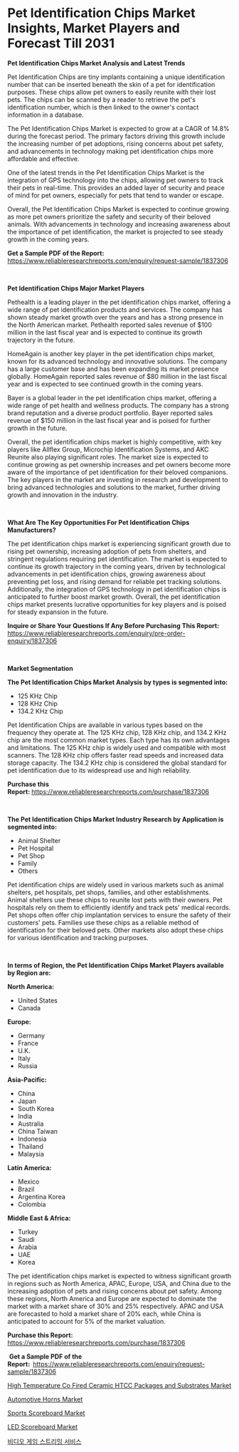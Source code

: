 <p><h1>Pet Identification Chips Market Insights, Market Players and Forecast Till 2031</h1></p><p><strong>Pet Identification Chips Market Analysis and Latest Trends</strong></p>
<p><p>Pet Identification Chips are tiny implants containing a unique identification number that can be inserted beneath the skin of a pet for identification purposes. These chips allow pet owners to easily reunite with their lost pets. The chips can be scanned by a reader to retrieve the pet's identification number, which is then linked to the owner's contact information in a database.</p><p>The Pet Identification Chips Market is expected to grow at a CAGR of 14.8% during the forecast period. The primary factors driving this growth include the increasing number of pet adoptions, rising concerns about pet safety, and advancements in technology making pet identification chips more affordable and effective.</p><p>One of the latest trends in the Pet Identification Chips Market is the integration of GPS technology into the chips, allowing pet owners to track their pets in real-time. This provides an added layer of security and peace of mind for pet owners, especially for pets that tend to wander or escape.</p><p>Overall, the Pet Identification Chips Market is expected to continue growing as more pet owners prioritize the safety and security of their beloved animals. With advancements in technology and increasing awareness about the importance of pet identification, the market is projected to see steady growth in the coming years.</p></p>
<p><strong>Get a Sample PDF of the Report:&nbsp;</strong> <a href="https://www.reliableresearchreports.com/enquiry/request-sample/1837306">https://www.reliableresearchreports.com/enquiry/request-sample/1837306</a></p>
<p>&nbsp;</p>
<p><strong>Pet Identification Chips Major Market Players</strong></p>
<p><p>Pethealth is a leading player in the pet identification chips market, offering a wide range of pet identification products and services. The company has shown steady market growth over the years and has a strong presence in the North American market. Pethealth reported sales revenue of $100 million in the last fiscal year and is expected to continue its growth trajectory in the future.</p><p>HomeAgain is another key player in the pet identification chips market, known for its advanced technology and innovative solutions. The company has a large customer base and has been expanding its market presence globally. HomeAgain reported sales revenue of $80 million in the last fiscal year and is expected to see continued growth in the coming years.</p><p>Bayer is a global leader in the pet identification chips market, offering a wide range of pet health and wellness products. The company has a strong brand reputation and a diverse product portfolio. Bayer reported sales revenue of $150 million in the last fiscal year and is poised for further growth in the future.</p><p>Overall, the pet identification chips market is highly competitive, with key players like Allflex Group, Microchip Identification Systems, and AKC Reunite also playing significant roles. The market size is expected to continue growing as pet ownership increases and pet owners become more aware of the importance of pet identification for their beloved companions. The key players in the market are investing in research and development to bring advanced technologies and solutions to the market, further driving growth and innovation in the industry.</p></p>
<p>&nbsp;</p>
<p><strong>What Are The Key Opportunities For Pet Identification Chips Manufacturers?</strong></p>
<p><p>The pet identification chips market is experiencing significant growth due to rising pet ownership, increasing adoption of pets from shelters, and stringent regulations requiring pet identification. The market is expected to continue its growth trajectory in the coming years, driven by technological advancements in pet identification chips, growing awareness about preventing pet loss, and rising demand for reliable pet tracking solutions. Additionally, the integration of GPS technology in pet identification chips is anticipated to further boost market growth. Overall, the pet identification chips market presents lucrative opportunities for key players and is poised for steady expansion in the future.</p></p>
<p><strong>Inquire or Share Your Questions If Any Before Purchasing This Report:</strong> <a href="https://www.reliableresearchreports.com/enquiry/pre-order-enquiry/1837306">https://www.reliableresearchreports.com/enquiry/pre-order-enquiry/1837306</a></p>
<p>&nbsp;</p>
<p><strong>Market Segmentation</strong></p>
<p><strong>The Pet Identification Chips Market Analysis by types is segmented into:</strong></p>
<p><ul><li>125 KHz Chip</li><li>128 KHz Chip</li><li>134.2 KHz Chip</li></ul></p>
<p><p>Pet Identification Chips are available in various types based on the frequency they operate at. The 125 KHz chip, 128 KHz chip, and 134.2 KHz chip are the most common market types. Each type has its own advantages and limitations. The 125 KHz chip is widely used and compatible with most scanners. The 128 KHz chip offers faster read speeds and increased data storage capacity. The 134.2 KHz chip is considered the global standard for pet identification due to its widespread use and high reliability.</p></p>
<p><strong>Purchase this Report:&nbsp;</strong><a href="https://www.reliableresearchreports.com/purchase/1837306">https://www.reliableresearchreports.com/purchase/1837306</a></p>
<p>&nbsp;</p>
<p><strong>The Pet Identification Chips Market Industry Research by Application is segmented into:</strong></p>
<p><ul><li>Animal Shelter</li><li>Pet Hospital</li><li>Pet Shop</li><li>Family</li><li>Others</li></ul></p>
<p><p>Pet identification chips are widely used in various markets such as animal shelters, pet hospitals, pet shops, families, and other establishments. Animal shelters use these chips to reunite lost pets with their owners. Pet hospitals rely on them to efficiently identify and track pets' medical records. Pet shops often offer chip implantation services to ensure the safety of their customers' pets. Families use these chips as a reliable method of identification for their beloved pets. Other markets also adopt these chips for various identification and tracking purposes.</p></p>
<p>&nbsp;</p>
<p><strong>In terms of Region, the Pet Identification Chips Market Players available by Region are:</strong></p>
<p>
    <p> <strong> North America: </strong>
        <ul>
            <li>United States</li>
            <li>Canada</li>
        </ul>
        </p> 
    <p> <strong> Europe: </strong>
        <ul>
            <li>Germany</li>
            <li>France</li>
            <li>U.K.</li>
            <li>Italy</li>
            <li>Russia</li>
        </ul>
        </p> 
    <p> <strong> Asia-Pacific: </strong>
        <ul>
            <li>China</li>
            <li>Japan</li>
            <li>South Korea</li>
            <li>India</li>
            <li>Australia</li>
            <li>China Taiwan</li>
            <li>Indonesia</li>
            <li>Thailand</li>
            <li>Malaysia</li>
        </ul>
        </p> 
    <p> <strong> Latin America: </strong>
        <ul>
            <li>Mexico</li>
            <li>Brazil</li>
            <li>Argentina Korea</li>
            <li>Colombia</li>
        </ul>
        </p> 
    <p> <strong> Middle East & Africa: </strong>
        <ul>
            <li>Turkey</li>
            <li>Saudi</li>
            <li>Arabia</li>
            <li>UAE</li>
            <li>Korea</li>
        </ul>
    </p>
    </p>
<p><p>The pet identification chips market is expected to witness significant growth in regions such as North America, APAC, Europe, USA, and China due to the increasing adoption of pets and rising concerns about pet safety. Among these regions, North America and Europe are expected to dominate the market with a market share of 30% and 25% respectively. APAC and USA are forecasted to hold a market share of 20% each, while China is anticipated to account for 5% of the market valuation.</p></p>
<p><strong>Purchase this Report: </strong><a href="https://www.reliableresearchreports.com/purchase/1837306">https://www.reliableresearchreports.com/purchase/1837306</a></p>
<p>&nbsp;<strong>Get a Sample PDF of the Report:&nbsp;&nbsp;</strong><a href="https://www.reliableresearchreports.com/enquiry/request-sample/1837306">https://www.reliableresearchreports.com/enquiry/request-sample/1837306</a></p>
<p><strong></strong></p>
<p><p><a href="https://medium.com/@neilrogers69/high-temperature-co-fired-ceramic-htcc-packages-and-substrates-market-trends-forecast-and-b71ae574d6de">High Temperature Co Fired Ceramic HTCC Packages and Substrates Market</a></p><p><a href="https://issuu.com/reportprime-2/docs/automotive-horns-market-size-2030.pptx">Automotive Horns Market</a></p><p><a href="https://github.com/yemakinde/Market-Research-Report-List-2/blob/main/sports-scoreboard-market.md">Sports Scoreboard Market</a></p><p><a href="https://github.com/jsmusil/Market-Research-Report-List-2/blob/main/led-scoreboard-market.md">LED Scoreboard Market</a></p><p><a href="https://github.com/iansanftyord09878/Market-Research-Report-List-1/blob/main/674575610754.md">비디오 게임 스트리밍 서비스</a></p></p>